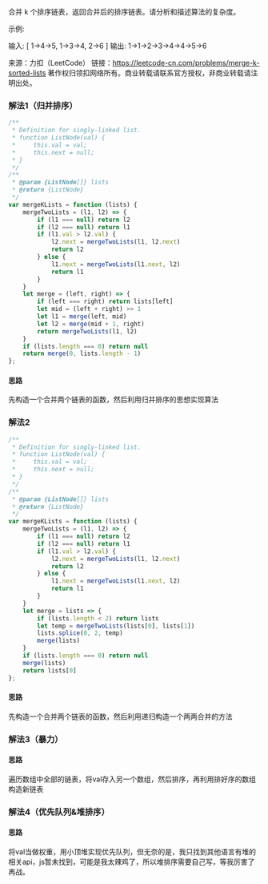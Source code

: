 合并 k 个排序链表，返回合并后的排序链表。请分析和描述算法的复杂度。

示例:

输入:
[
  1->4->5,
  1->3->4,
  2->6
]
输出: 1->1->2->3->4->4->5->6

来源：力扣（LeetCode）
链接：https://leetcode-cn.com/problems/merge-k-sorted-lists
著作权归领扣网络所有。商业转载请联系官方授权，非商业转载请注明出处。

### 解法1（归并排序）

```js
/**
 * Definition for singly-linked list.
 * function ListNode(val) {
 *     this.val = val;
 *     this.next = null;
 * }
 */
/**
 * @param {ListNode[]} lists
 * @return {ListNode}
 */
var mergeKLists = function (lists) {
    mergeTwoLists = (l1, l2) => {
        if (l1 === null) return l2
        if (l2 === null) return l1
        if (l1.val > l2.val) {
            l2.next = mergeTwoLists(l1, l2.next)
            return l2
        } else {
            l1.next = mergeTwoLists(l1.next, l2)
            return l1
        }
    }
    let merge = (left, right) => {
        if (left === right) return lists[left]
        let mid = (left + right) >> 1
        let l1 = merge(left, mid)
        let l2 = merge(mid + 1, right)
        return mergeTwoLists(l1, l2)
    }
    if (lists.length === 0) return null
    return merge(0, lists.length - 1)
};
```

#### 思路

先构造一个合并两个链表的函数，然后利用归并排序的思想实现算法

### 解法2

```js
/**
 * Definition for singly-linked list.
 * function ListNode(val) {
 *     this.val = val;
 *     this.next = null;
 * }
 */
/**
 * @param {ListNode[]} lists
 * @return {ListNode}
 */
var mergeKLists = function (lists) {
    mergeTwoLists = (l1, l2) => {
        if (l1 === null) return l2
        if (l2 === null) return l1
        if (l1.val > l2.val) {
            l2.next = mergeTwoLists(l1, l2.next)
            return l2
        } else {
            l1.next = mergeTwoLists(l1.next, l2)
            return l1
        }
    }
    let merge = lists => {
        if (lists.length < 2) return lists
        let temp = mergeTwoLists(lists[0], lists[1])
        lists.splice(0, 2, temp)
        merge(lists)
    }
    if (lists.length === 0) return null
    merge(lists)
    return lists[0]
};
```

#### 思路

先构造一个合并两个链表的函数，然后利用递归构造一个两两合并的方法

### 解法3（暴力）

#### 思路

遍历数组中全部的链表，将val存入另一个数组，然后排序，再利用排好序的数组构造新链表

### 解法4（优先队列&堆排序）

#### 思路

将val当做权重，用小顶堆实现优先队列，但无奈的是，我只找到其他语言有堆的相关api，js暂未找到，可能是我太辣鸡了，所以堆排序需要自己写，等我厉害了再战。